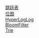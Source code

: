 

&emsp; [跳跃表](/docs/functionList.md)  
&emsp; [位图](/docs/functionap.md)  
&emsp; [HyperLogLog](/docs/functionrLogLog.md)  
&emsp; [BloomFilter](/docs/functionmFilter.md)  
&emsp; [Trie](/docs/function.md)  